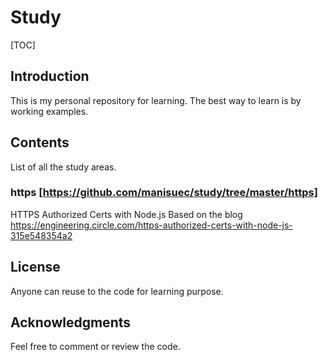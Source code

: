 # Study

[TOC]

## Introduction
This is my personal repository for learning. The best way to learn is by working examples.

## Contents
List of all the study areas.

### https [https://github.com/manisuec/study/tree/master/https]
HTTPS Authorized Certs with Node.js
Based on the blog https://engineering.circle.com/https-authorized-certs-with-node-js-315e548354a2


## License
Anyone can reuse to the code for learning purpose.

## Acknowledgments
Feel free to comment or review the code.
